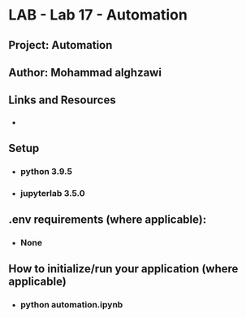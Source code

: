 # LAB - Lab 17 - Automation


## Project: Automation

## Author: Mohammad alghzawi

## Links and Resources
* ### 

## Setup
* ### python 3.9.5
* ### jupyterlab 3.5.0

## __.env__ requirements (where applicable):
* ### None

## How to initialize/run your application (where applicable)

* ### python automation.ipynb